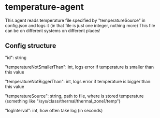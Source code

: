 # temperature-agent

This agent reads temperature file specified by "temperatureSource" in config.json and logs it (in that file is just one integer, nothing more)
This file can be on different systems on different places!

## Config structure

"id": string

"temperatureNotSmallerThan": int, logs error if temperature is smaller than this value

"temperatureNotBiggerThan": int, logs error if temperature is bigger than this value

"temperatureSource": string, path to file, where is stored temperature (something like "/sys/class/thermal/thermal_zone1/temp")

"logInterval": int, how often take log (in seconds)